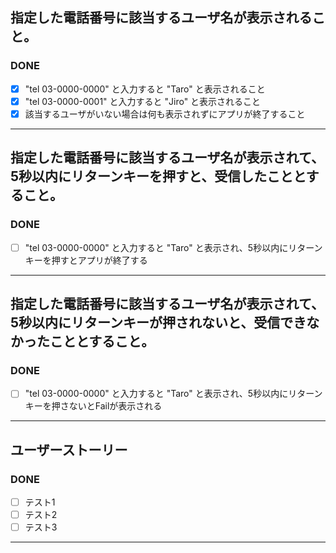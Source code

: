 ## 指定した電話番号に該当するユーザ名が表示されること。
### DONE
- [x] "tel 03-0000-0000" と入力すると "Taro" と表示されること
- [x] "tel 03-0000-0001" と入力すると "Jiro" と表示されること
- [x] 該当するユーザがいない場合は何も表示されずにアプリが終了すること

---

## 指定した電話番号に該当するユーザ名が表示されて、5秒以内にリターンキーを押すと、受信したこととすること。
### DONE
- [ ] "tel 03-0000-0000" と入力すると "Taro" と表示され、5秒以内にリターンキーを押すとアプリが終了する

---

## 指定した電話番号に該当するユーザ名が表示されて、5秒以内にリターンキーが押されないと、受信できなかったこととすること。
### DONE
- [ ] "tel 03-0000-0000" と入力すると "Taro" と表示され、5秒以内にリターンキーを押さないとFailが表示される

---

## ユーザーストーリー
### DONE
- [ ] テスト1
- [ ] テスト2
- [ ] テスト3

---


